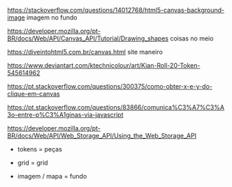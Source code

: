 https://stackoverflow.com/questions/14012768/html5-canvas-background-image
imagem no fundo


https://developer.mozilla.org/pt-BR/docs/Web/API/Canvas_API/Tutorial/Drawing_shapes
coisas no meio 


https://diveintohtml5.com.br/canvas.html
site maneiro


https://www.deviantart.com/ktechnicolour/art/Kian-Roll-20-Token-545614962




https://pt.stackoverflow.com/questions/300375/como-obter-x-e-y-do-clique-em-canvas


https://pt.stackoverflow.com/questions/83866/comunica%C3%A7%C3%A3o-entre-p%C3%A1ginas-via-javascript

https://developer.mozilla.org/pt-BR/docs/Web/API/Web_Storage_API/Using_the_Web_Storage_API

 - tokens = peças

 - grid = grid

 - imagem / mapa = fundo